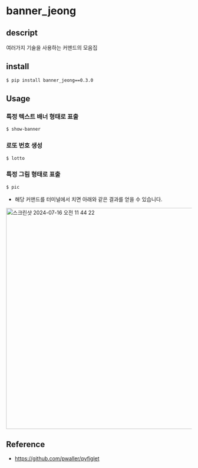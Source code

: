 # banner_jeong

## descript
여러가지 기술을 사용하는 커맨드의 모음집 

## install
```bash
$ pip install banner_jeong==0.3.0
```

## Usage

### 특정 텍스트 배너 형태로 표출
```bash
$ show-banner
```

### 로또 번호 생성
```bash
$ lotto
```

### 특정 그림 형태로 표출
```bash
$ pic
```
- 해당 커맨드를 터미널에서 치면 아래와 같은 결과를 얻을 수 있습니다.

<img width="598" alt="스크린샷 2024-07-16 오전 11 44 22" src="https://github.com/user-attachments/assets/22c63cee-d01c-465f-a478-a5b8fce6d9d9">

## Reference
- https://github.com/pwaller/pyfiglet

